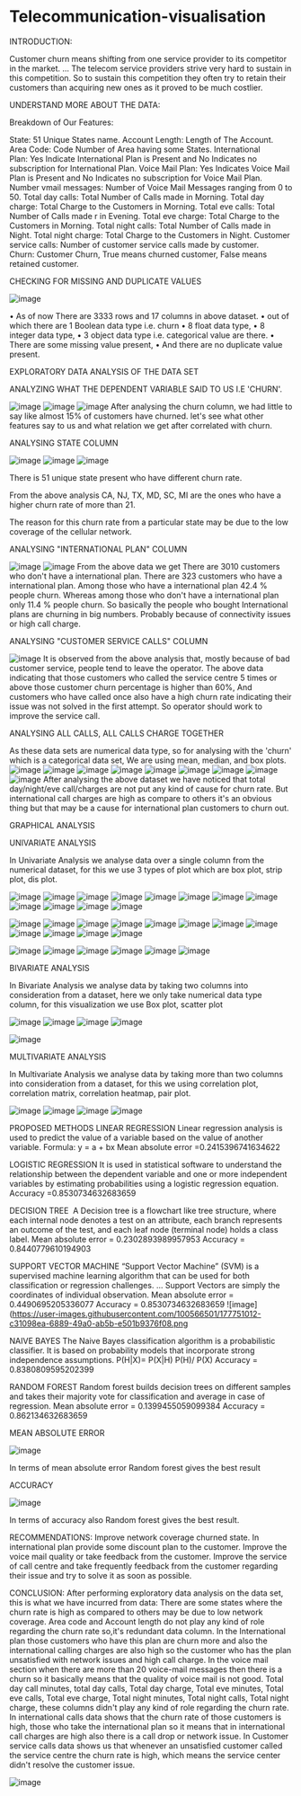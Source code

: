 # Telecommunication-visualisation
INTRODUCTION:

Customer churn means shifting from one service provider to its competitor in the market. ... The telecom service providers strive very hard to sustain in this competition. So to sustain this competition they often try to retain their customers than acquiring new ones as it proved to be much costlier.

UNDERSTAND MORE ABOUT THE DATA:

Breakdown of Our Features:

State: 51 Unique States name.
Account Length: Length of The Account.
Area Code: Code Number of Area having some States.
International Plan: Yes Indicate International Plan is Present and No Indicates no subscription for International Plan.
Voice Mail Plan: Yes Indicates Voice Mail Plan is Present and No Indicates no subscription for Voice Mail Plan.
Number vmail messages: Number of Voice Mail Messages ranging from 0 to 50.
Total day calls: Total Number of Calls made in Morning.
Total day charge: Total Charge to the Customers in Morning.
Total eve calls: Total Number of Calls made r in Evening.
Total eve charge: Total Charge to the Customers in Morning.
Total night calls: Total Number of Calls made in Night.
Total night charge: Total Charge to the Customers in Night.
Customer service calls: Number of customer service calls made by customer.
Churn: Customer Churn, True means churned customer, False means retained customer.

CHECKING FOR MISSING AND DUPLICATE VALUES

![image](https://user-images.githubusercontent.com/100566501/177731662-c3b99677-2c5d-4491-b048-64da216d1660.png)

• As of now There are 3333 rows and 17 columns in above dataset.
• out of which there are 1 Boolean data type i.e. churn
• 8 float data type,
• 8 integer data type,
• 3 object data type i.e. categorical value are there.
• There are some missing value present,
• And there are no duplicate value present.

EXPLORATORY DATA ANALYSIS OF THE DATA SET

ANALYZING WHAT THE DEPENDENT VARIABLE SAID TO US I.E 'CHURN'.

![image](https://user-images.githubusercontent.com/100566501/177732184-c3b04997-8893-4163-a2cb-0a4ea50184ee.png)
![image](https://user-images.githubusercontent.com/100566501/177732199-edd16f4b-0add-4c13-b881-d7761f824e39.png)
![image](https://user-images.githubusercontent.com/100566501/177732220-421b9e42-9be8-444d-b37c-2d065a9f2ec3.png)
After analysing the churn column, we had little to say like almost 15% of customers have churned. let's see what other features say to us and what relation we get after correlated with churn.

ANALYSING STATE COLUMN

![image](https://user-images.githubusercontent.com/100566501/177732838-a3cc8fd9-de24-4242-acdd-50da8b65e70b.png)
![image](https://user-images.githubusercontent.com/100566501/177732863-45ef4875-ade4-48ca-a032-ba554d73cc45.png)
![image](https://user-images.githubusercontent.com/100566501/177732880-29c72650-2915-486e-b971-c872d0bf377c.png)

There is 51 unique state present who have different churn rate.

From the above analysis CA, NJ, TX, MD, SC, MI are the ones who have a higher churn rate of more than 21.

The reason for this churn rate from a particular state may be due to the low coverage of the cellular network.

ANALYSING "INTERNATIONAL PLAN" COLUMN

![image](https://user-images.githubusercontent.com/100566501/177732997-de4efa77-b0ba-4484-a31d-dbaf2f6b1263.png)
![image](https://user-images.githubusercontent.com/100566501/177733045-51bfc3aa-78e6-4a08-b884-a906eba1ec59.png)
From the above data we get
There are 3010 customers who don't have a international plan.
There are 323 customers who have a international plan.
Among those who have a international plan 42.4 % people churn.
Whereas among those who don't have a international plan only 11.4 % people churn.
So basically the people who bought International plans are churning in big numbers.
Probably because of connectivity issues or high call charge.

ANALYSING "CUSTOMER SERVICE CALLS" COLUMN

![image](https://user-images.githubusercontent.com/100566501/177733445-677ef2c8-b635-4564-8934-84c2ba32e913.png)
It is observed from the above analysis that, mostly because of bad customer service, people tend to leave the operator.
The above data indicating that those customers who called the service centre 5 times or above those customer churn percentage is higher than 60%,
And customers who have called once also have a high churn rate indicating their issue was not solved in the first attempt.
So operator should work to improve the service call.

ANALYSING ALL CALLS, ALL CALLS CHARGE TOGETHER

As these data sets are numerical data type, so for analysing with the 'churn' which is a categorical data set, We are using mean, median, and box plots.
![image](https://user-images.githubusercontent.com/100566501/177733639-0a820d3f-c141-487f-9e21-71be06fc3199.png)
![image](https://user-images.githubusercontent.com/100566501/177733680-c5bb0178-09ca-4ce7-b977-8290bd3da558.png)
![image](https://user-images.githubusercontent.com/100566501/177733706-75c40ce3-9ec4-441a-9852-57199a33abca.png)
![image](https://user-images.githubusercontent.com/100566501/177733728-a54547ed-e8ba-44ae-a6dc-e6a3c933a688.png)
![image](https://user-images.githubusercontent.com/100566501/177733842-bfab1ae7-8443-4376-b3cb-5f563e232f3d.png)
![image](https://user-images.githubusercontent.com/100566501/177733879-0e810eed-dd0d-4bef-96b0-be82ae5d0e12.png)
![image](https://user-images.githubusercontent.com/100566501/177733902-0517548a-f3ac-4845-b255-e4fe0adcbbe2.png)
![image](https://user-images.githubusercontent.com/100566501/177733932-3d4e3d54-7100-419d-b62d-682c18bed94f.png)
![image](https://user-images.githubusercontent.com/100566501/177734019-6d8e5f89-70e2-41b7-8d71-875b4e857b61.png)
After analysing the above dataset we have noticed that total day/night/eve call/charges are not put any kind of cause for churn rate. 
But international call charges are high as compare to others it's an obvious thing but that may be a cause for international plan customers to churn out.

GRAPHICAL ANALYSIS

UNIVARIATE ANALYSIS

In Univariate Analysis we analyse data over a single column from the numerical dataset, for this we use 3 types of plot which are box plot, strip plot, dis plot.

![image](https://user-images.githubusercontent.com/100566501/177734440-eb3851ad-a1c2-4598-b1ff-4b2afd2e1cfc.png)
![image](https://user-images.githubusercontent.com/100566501/177734472-8e403033-24dc-4b8b-a199-3e8d0d35bf81.png)
![image](https://user-images.githubusercontent.com/100566501/177734541-c9992583-7c93-4290-97a3-cae87ec70491.png)
![image](https://user-images.githubusercontent.com/100566501/177734560-f05f693c-3174-481e-8d6e-9d80ccb2373e.png)
![image](https://user-images.githubusercontent.com/100566501/177734592-ce7c7a12-66dc-4b87-a0b8-c6d8ba6005aa.png)
![image](https://user-images.githubusercontent.com/100566501/177734684-59355cba-5d38-40b5-b9dd-31053add81d7.png)
![image](https://user-images.githubusercontent.com/100566501/177734718-289fe60d-aba4-40cb-aa59-5d4626d91aba.png)
![image](https://user-images.githubusercontent.com/100566501/177734743-e1eb7c09-c420-48d7-b5a6-192069c0904c.png)
![image](https://user-images.githubusercontent.com/100566501/177734762-c260d994-327b-42d3-ba38-0e5d4365f6c6.png)
![image](https://user-images.githubusercontent.com/100566501/177734785-72c60031-32c9-4c93-b580-f103eed7c24f.png)
![image](https://user-images.githubusercontent.com/100566501/177734803-105d7529-eeac-41a2-a9a3-36497397ed3d.png)
![image](https://user-images.githubusercontent.com/100566501/177734831-2def002c-995c-4c1f-bd12-f20a8a4efd91.png)


![image](https://user-images.githubusercontent.com/100566501/177734927-4a8128e3-3409-47d4-a944-c1944f4b080b.png)
![image](https://user-images.githubusercontent.com/100566501/177735026-5760ef2b-c2bf-48a8-ae96-6df1cd1d9463.png)
![image](https://user-images.githubusercontent.com/100566501/177735066-72d42dee-17b5-46ea-9a9a-33760b18fe61.png)
![image](https://user-images.githubusercontent.com/100566501/177735113-308df198-7102-466d-8f29-691755bfcf02.png)
![image](https://user-images.githubusercontent.com/100566501/177735173-9550b53f-aaf7-4273-b680-9867cd25e3d3.png)
![image](https://user-images.githubusercontent.com/100566501/177735250-c048f05e-e0d2-4674-b26e-ad006b3ee196.png)
![image](https://user-images.githubusercontent.com/100566501/177735269-1bd9be5d-8316-4e1a-9482-f8b8a64acceb.png)
![image](https://user-images.githubusercontent.com/100566501/177735298-841f0814-d3aa-46f9-a95e-55d27faf806c.png)
![image](https://user-images.githubusercontent.com/100566501/177735311-3fe6741e-9d54-4313-8a72-a0a204e2bb20.png)
![image](https://user-images.githubusercontent.com/100566501/177735349-89dd5189-9433-4121-9c85-4392e32de01b.png)
![image](https://user-images.githubusercontent.com/100566501/177735381-298e6e43-1f8b-4cdd-8b06-3331fe7a3b67.png)
![image](https://user-images.githubusercontent.com/100566501/177735412-dc2797bd-0696-43b6-8971-1466395f6dc4.png)

![image](https://user-images.githubusercontent.com/100566501/177735641-124298cb-7fae-4b29-bac1-bb28f5c7da5e.png)
![image](https://user-images.githubusercontent.com/100566501/177735674-d2d9d556-bb13-43f0-9047-fc93fd1c4e26.png)
![image](https://user-images.githubusercontent.com/100566501/177735722-683b2e75-a219-4b84-af68-31590418291d.png)
![image](https://user-images.githubusercontent.com/100566501/177735724-8be403c7-e873-4d2e-b134-ce21af218966.png)
![image](https://user-images.githubusercontent.com/100566501/177735772-ee381a6f-3d87-4293-82ce-1aa5d6755edb.png)
![image](https://user-images.githubusercontent.com/100566501/177735800-8ec15f84-408f-4bbd-b4f4-54e08417eeb4.png)


BIVARIATE ANALYSIS

In Bivariate Analysis we analyse data by taking two columns into consideration from a dataset, here we only take numerical data type column, for this visualization we use Box plot, scatter plot

![image](https://user-images.githubusercontent.com/100566501/177736388-ebacb2c8-d2ee-4d3e-ab3a-7ef04cb03a77.png)
![image](https://user-images.githubusercontent.com/100566501/177736424-51a6bfff-a68c-415f-8d21-1c879a96c6e7.png)
![image](https://user-images.githubusercontent.com/100566501/177736446-c96fe2ff-cab9-423b-92a6-2aa9b4171b67.png)
![image](https://user-images.githubusercontent.com/100566501/177736475-39b357da-a400-4ad2-a171-9cc639beb2dc.png)

![image](https://user-images.githubusercontent.com/100566501/177750147-1cba964c-a05f-470c-9676-6aa68f910fc5.png)

MULTIVARIATE ANALYSIS

In Multivariate Analysis we analyse data by taking more than two columns into consideration from a dataset, for this we using correlation plot, correlation matrix, correlation heatmap, pair plot.

![image](https://user-images.githubusercontent.com/100566501/177750289-d89f8ab8-7c33-4e20-9500-c09f0fc4c877.png)
![image](https://user-images.githubusercontent.com/100566501/177750328-1bfdefbf-bbff-4f18-ac23-c3f6db041393.png)
![image](https://user-images.githubusercontent.com/100566501/177750316-d9e35f68-b4d0-4ba3-8ddf-d167fcb6859d.png)
![image](https://user-images.githubusercontent.com/100566501/177750360-3255c20c-6903-4768-af49-05735648f798.png)

PROPOSED METHODS
LINEAR REGRESSION
Linear regression analysis is used to predict the value of a variable based on the value of another variable. 
Formula: y = a + bx
 Mean absolute error =0.2415396741634622

LOGISTIC REGRESSION
It is used in statistical software to understand the relationship between the dependent variable and one or more independent variables by estimating probabilities using a logistic regression equation.
Accuracy =0.8530734632683659

DECISION TREE
 A Decision tree is a flowchart like tree structure, where each internal node denotes a test on an attribute, each branch represents an outcome of the test, and each leaf node (terminal node) holds a class label.
Mean absolute error = 0.2302893989957953
Accuracy = 0.8440779610194903

SUPPORT VECTOR MACHINE
 “Support Vector Machine” (SVM) is a supervised machine learning algorithm that can be used for both classification or regression challenges. ... Support Vectors are simply the coordinates of individual observation.
Mean absolute error = 0.4490695205336077
Accuracy = 0.8530734632683659
![image](https://user-images.githubusercontent.com/100566501/177751012-c31098ea-6889-49a0-ab5b-e501b9376f08.png

NAIVE BAYES
The Naive Bayes classification algorithm is a probabilistic classifier. It is based on probability models that incorporate strong independence assumptions. P(H|X)= P(X|H) P(H)/ P(X)
Accuracy = 0.8380809595202399 

RANDOM FOREST
Random forest builds decision trees on different samples and takes their majority vote for classification and average in case of regression. 
Mean absolute error = 0.1399455059099384
Accuracy = 0.862134632683659

MEAN ABSOLUTE ERROR

![image](https://user-images.githubusercontent.com/100566501/177751358-aa69fefd-a65c-4641-bee7-2e5b6e2c6228.png)

In terms of mean absolute error Random forest gives the best result  

ACCURACY

![image](https://user-images.githubusercontent.com/100566501/177751449-3ec54c85-3c2f-41b8-8e4e-6adc75777240.png)

In terms of accuracy also Random forest gives the best result.

RECOMMENDATIONS:
Improve network coverage churned state.
In international plan provide some discount plan to the customer.
Improve the voice mail quality or take feedback from the customer.
Improve the service of call centre and take frequently feedback from the customer regarding their issue and try to solve it as soon as possible.

CONCLUSION:
After performing exploratory data analysis on the data set, this is what we have incurred from data:
There are some states where the churn rate is high as compared to others may be due to low network coverage.
Area code and Account length do not play any kind of role regarding the churn rate so,it's redundant data column.
In the International plan those customers who have this plan are churn more and also the international calling charges are also high so the customer who has the plan unsatisfied with network issues and high call charge.
In the voice mail section when there are more than 20 voice-mail messages then there is a churn so it basically means that the quality of voice mail is not good.
Total day call minutes, total day calls, Total day charge, Total eve minutes, Total eve calls, Total eve charge, Total night minutes, Total night calls, Total night charge, these columns didn't play any kind of role regarding the churn rate.
In international calls data shows that the churn rate of those customers is high, those who take the international plan so it means that in international call charges are high also there is a call drop or network issue.
In Customer service calls data shows us that whenever an unsatisfied customer called the service centre the churn rate is high, which means the service center didn't resolve the customer issue.


![image](https://user-images.githubusercontent.com/100566501/177751790-aa525c91-bf70-4d6f-942d-5587f9fc7409.png)
